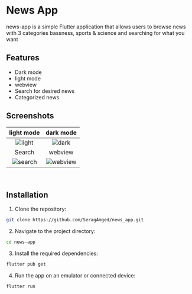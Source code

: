 # News App

news-app is a simple Flutter application that allows users to browse news with 3 categories bassness, sports & science and searching for what you want

## Features

- Dark mode
- light mode
- webview
- Search for desired news
- Categorized news

## Screenshots



light mode|dark mode
:-------------------------:|:-------------------------:
![light](https://github.com/SeragAmged/news_app/assets/71095930/6b8c7bfa-6249-49ed-b3a0-854f8ddda3b9)|![dark](https://github.com/SeragAmged/news_app/assets/71095930/a194403f-f5fa-4a79-bdbe-e3afd3a5061c)
Search|webview
![search](https://github.com/SeragAmged/news_app/assets/71095930/395835b9-80d1-4a08-b25c-4ee418b8502e)|![webview](https://github.com/SeragAmged/news_app/assets/71095930/87bbea7d-4386-4dbf-b61c-6dec66af6789)

<br>

## Installation

1. Clone the repository:

```bash
git clone https://github.com/SeragAmged/news_app.git
```

2. Navigate to the project directory:

```bash
cd news-app
```

3. Install the required dependencies:

```bash
flutter pub get
```

4. Run the app on an emulator or connected device:

```bash
flutter run
```
